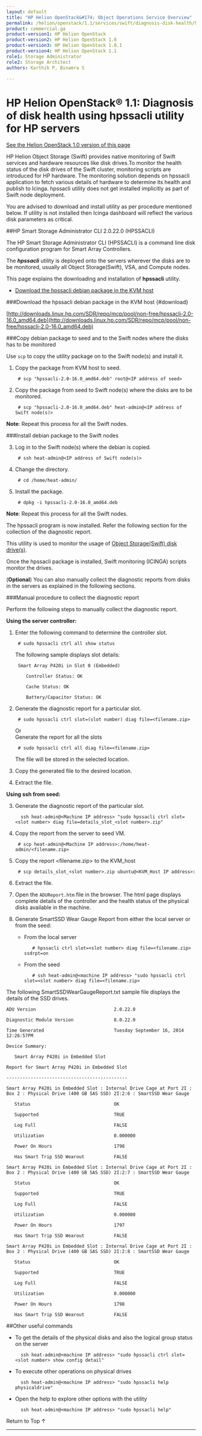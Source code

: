 ```yaml
---
layout: default
title: "HP Helion OpenStack&#174; Object Operations Service Overview"
permalink: /helion/openstack/1.1/services/swift/diagnosis-disk-health/hpssacli/
product: commercial.ga
product-version1: HP Helion OpenStack
product-version2: HP Helion OpenStack 1.0
product-version3: HP Helion OpenStack 1.0.1
product-version4: HP Helion OpenStack 1.1
role1: Storage Administrator
role2: Storage Architect
authors: Karthik P, Binamra S

---
```




<!--UNDER REVISION-->

<script>

function PageRefresh {
onLoad="window.refresh"
}

PageRefresh();

</script>

<!--
<p style="font-size: small;"> <a href=" /helion/openstack/1.1/services/object/overview/scale-out-swift/">&#9664; PREV</a> | <a href="/helion/openstack/1.1/services/overview/">&#9650; UP</a> | <a href="/helion/openstack/1.1/services/overview/"> NEXT &#9654</a> </p>-->

# HP Helion OpenStack&#174; 1.1: Diagnosis of disk health using hpssacli utility for HP servers
[See the Helion OpenStack 1.0 version of this page](/helion/openstack/services/swift/diagnosis-disk-health/hpssacli/)

HP Helion Object Storage (Swift) provides native monitoring of Swift services and hardware resources like disk drives.To monitor the health status of the disk drives of the Swift cluster, monitoring scripts are introduced for HP hardware. The monitoring solution depends on hpssacli application to fetch various details of hardware to determine its health and publish to Icinga. hpssacli utility does not get installed implicitly as part of Swift node deployment. 


You are advised to download and install utility as per procedure mentioned below. If utility is not installed then Icinga dashboard will reflect the various disk parameters as critical.

<!---
The health of the disk  of the HP servers can be diagnosed using the ***hpsacli*** utility. --->


##HP Smart Storage Administrator CLI 2.0.22.0 (HPSSACLI)

The HP Smart Storage Administrator CLI (HPSSACLI) is a command line disk configuration program for Smart Array Controllers.

The ***hpssacli*** utility is deployed onto the servers wherever the disks are to be monitored, usually all Object Storage(Swift), VSA, and Compute nodes. <!---This page explains the collection of diagnostic reports from disks in the servers where the utility has been loaded.--->

This page explains the downloading and installation of **hpssacli** utility.

* [Download the hpssacli debian package in the KVM host](#download)

###Download the hpssacli debian package in the KVM host {#download}

[http://downloads.linux.hp.com/SDR/repo/mcp/pool/non-free/hpssacli-2.0-16.0_amd64.deb](http://downloads.linux.hp.com/SDR/repo/mcp/pool/non-free/hpssacli-2.0-16.0_amd64.deb)


###Copy debian package to seed and to the Swift nodes where the disks has to be monitored

Use `scp` to copy the utility package on to the Swift node(s) and install it.

1. Copy the package from KVM host to seed.

		# scp "hpssacli-2.0-16.0_amd64.deb" root@<IP address of seed>

2. Copy the package from seed to Swift node(s) where the disks are to be monitored.

		# scp "hpssacli-2.0-16.0_amd64.deb" heat-admin@<IP address of Swift node(s)>


**Note**: Repeat this process for all the Swift nodes.

	
###Install debian package to the Swift nodes

3. Log in to the Swift node(s) where the debian is copied.

		# ssh heat-admin@<IP address of Swift node(s)>

4. Change the directory.

		# cd /home/heat-admin/

3. Install the package.

		# dpkg -i hpssacli-2.0-16.0_amd64.deb


**Note**: Repeat this process for all the Swift nodes.

The hpssacli program is now installed. Refer the following section for the collection of the diagnostic report.

This utility is used to monitor the usage of [Object Storage(Swift) disk drive(s)]( /helion/openstack/1.1/services/object/swift/disk-drive/). 


Once the hpssacli package is installed, Swift monitoring (ICINGA) scripts monitor the drives. 


(**Optional**) You can also  manually collect the diagnostic reports from disks in the servers as explained in the following sections.

###Manual procedure to collect the diagnostic report

Perform the following steps to manually collect the diagnostic report.

**Using the server controller:**
<!---
1. Log in to the server

		# ssh heat-admin@<IP address of machine>
2. Change the directory

		/home/heat-admin/hp/hpssacli/bld
--->

1. Enter the following command to determine the controller slot.
		
		# sudo hpssacli ctrl all show status
 
	The following sample displays slot details:

		Smart Array P420i in Slot 0 (Embedded)
		
		   Controller Status: OK
		
		   Cache Status: OK
		
		   Battery/Capacitor Status: OK

2. Generate the diagnostic report for a particular slot.

		# sudo hpssacli ctrl slot=(slot number) diag file=<filename.zip>
	Or <BR>
		Generate the report for all the slots 

		# sudo hpssacli ctrl all diag file=<filename.zip>


	The file will be stored in the selected location.

3. Copy the generated file to the desired location.

4. Extract the file.


**Using ssh from seed:**

<!---
1. Log in to the server

		ssh heat-admin@<Machine IP address>

2. Change the directory

		/home/heat-admin/hp/hpssacli/bld
--->

3. Generate the diagnostic report of the particular slot.

		 ssh heat-admin@<Machine IP address> "sudo hpssacli ctrl slot=<slot number> diag file=details_slot_<slot number>.zip"

4. Copy the report from the server to seed VM.

 		# scp heat-admin@<Machine IP address>:/home/heat-admin/<filename.zip> 

5. Copy the report <filename.zip> to the KVM_host
	
		# scp details_slot_<slot number>.zip ubuntu@<KVM_Host IP address>:

	<!--Enter login credentails ???-->

5. Extract the file.


6. Open the `ADUReport.htm` file in the browser. The html page displays complete details of the controller and the health status of the physical disks available in the machine.

	<!-- <image = utility_ADUR-report> -->

7. Generate SmartSSD Wear Gauge Report from either the local server or from the seed:

	* From the local server

		`	# hpssacli ctrl slot=<slot number> diag file=<filename.zip> ssdrpt=on`
	
	* From the seed

		`	# ssh heat-admin@<machine IP address> "sudo hpssacli ctrl slot=<slot number> diag file=<filename.zip>`

<!-- **Now retrieve the ssd_report.zip to kvm host using scp from server to analyse.??? is this applicable for seed only??** --> 

The following SmartSSDWearGaugeReport.txt sample file displays the details of the  SSD drives. 

	
	ADU Version                             2.0.22.0
	
	Diagnostic Module Version               8.0.22.0
	
	Time Generated                          Tuesday September 16, 2014 12:26:57PM
	
	Device Summary:
	
	   Smart Array P420i in Embedded Slot
	
	Report for Smart Array P420i in Embedded Slot
	
	---------------------------------------------
	
	Smart Array P420i in Embedded Slot : Internal Drive Cage at Port 2I : Box 2 : Physical Drive (400 GB SAS SSD) 2I:2:6 : SmartSSD Wear Gauge
	
	   Status                               OK
	
	   Supported                            TRUE
	
	   Log Full                             FALSE
	
	   Utilization                          0.000000
	
	   Power On Hours                       1798
	
	   Has Smart Trip SSD Wearout           FALSE
	
	Smart Array P420i in Embedded Slot : Internal Drive Cage at Port 2I : Box 2 : Physical Drive (400 GB SAS SSD) 2I:2:7 : SmartSSD Wear Gauge
	
	   Status                               OK
	
	   Supported                            TRUE
	
	   Log Full                             FALSE
	
	   Utilization                          0.000000
	
	   Power On Hours                       1797
	
	   Has Smart Trip SSD Wearout           FALSE
	
	Smart Array P420i in Embedded Slot : Internal Drive Cage at Port 2I : Box 2 : Physical Drive (400 GB SAS SSD) 2I:2:8 : SmartSSD Wear Gauge
	
	   Status                               OK
	
	   Supported                            TRUE
	
	   Log Full                             FALSE
	
	   Utilization                          0.000000
	
	   Power On Hours                       1798
	
	   Has Smart Trip SSD Wearout           FALSE



##Other useful commands


- To get the details of the physical disks and also the logical group status on the server

        ssh heat-admin@<machine IP address> "sudo hpssacli ctrl slot=<slot number> show config detail"

- To execute other operations on physical drives

        ssh heat-admin@<machine IP address> "sudo hpssacli help physicaldrive"

- Open the help to explore other options with the utility

        ssh heat-admin@<machine IP address> "sudo hpssacli help"
 
<a href="#top" style="padding:14px 0px 14px 0px; text-decoration: none;"> Return to Top &#8593; </a>

----
